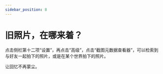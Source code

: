 ```yaml
---
sidebar_position: 8
---
```


# 旧照片，在哪来着？

点击侧栏第十二项“设置”，再点击“高级”，点击“截图元数据查看器”，可以检索到与好友一起拍下的照片，或是在某个世界拍下的照片。

让回忆不再蒙尘。
